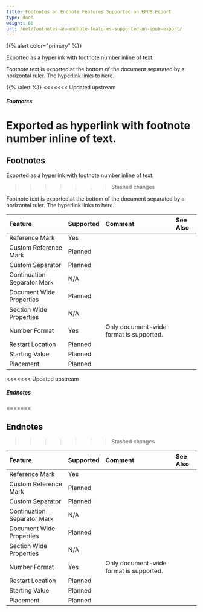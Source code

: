 ```yaml
---
title: Footnotes an Endnote Features Supported on EPUB Export
type: docs
weight: 60
url: /net/footnotes-an-endnote-features-supported-on-epub-export/
---
```


{{% alert color="primary" %}} 

Exported as a hyperlink with footnote number inline of text.

Footnote text is exported at the bottom of the document separated by a horizontal ruler. The hyperlink links to here.

{{% /alert %}} 
<<<<<<< Updated upstream

##### **Footnotes**

Exported as hyperlink with footnote number inline of text.
=======
## **Footnotes**
Exported as a hyperlink with footnote number inline of text.
>>>>>>> Stashed changes

Footnote text is exported at the bottom of the document separated by a horizontal ruler. The hyperlink links to here.

|**Feature**|**Supported**|**Comment**|**See Also**|
| :- | :- | :- | :- |
|Reference Mark |Yes | | |
|Custom Reference Mark |Planned | | |
|Custom Separator |Planned | | |
|Continuation Separator Mark |N/A | | |
|Document Wide Properties |Planned | | |
|Section Wide Properties |N/A | | |
|Number Format |Yes |Only document-wide format is supported. | |
|Restart Location |Planned | | |
|Starting Value |Planned | | |
|Placement |Planned | | |
<<<<<<< Updated upstream

##### **Endnotes**
=======
## **Endnotes**
>>>>>>> Stashed changes

|**Feature**|**Supported**|**Comment**|**See Also**|
| :- | :- | :- | :- |
|Reference Mark |Yes | | |
|Custom Reference Mark |Planned | | |
|Custom Separator |Planned | | |
|Continuation Separator Mark |N/A | | |
|Document Wide Properties |Planned | | |
|Section Wide Properties |N/A | | |
|Number Format |Yes |Only document-wide format is supported. | |
|Restart Location |Planned | | |
|Starting Value |Planned | | |
|Placement |Planned | | |

